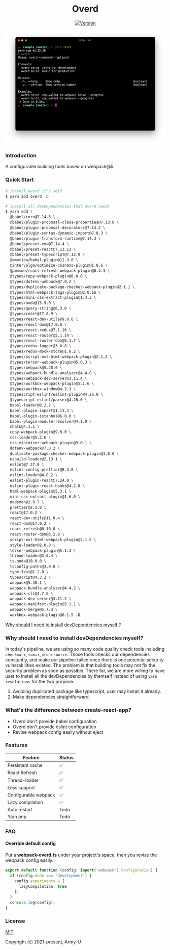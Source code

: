 <h1 align="center">Overd</h1>

<p align="center">
  <a href="https://www.npmjs.com/package/overd"><img src="https://flat.badgen.net/npm/v/overd" alt="Version" /></a>
</p>

<img src="./docs/screenshot.png" />

### Introduction

A configurable building tools based on webpack@5.

### Quick Start

```bash
# install overd it's self.
$ yarn add overd -D
```

```bash
# install all devDependencies that overd needs
$ yarn add \
  @babel/core@7.14.3 \
  @babel/plugin-proposal-class-properties@7.13.0 \
  @babel/plugin-proposal-decorators@7.14.2 \
  @babel/plugin-syntax-dynamic-import@7.8.3 \
  @babel/plugin-transform-runtime@7.14.3 \
  @babel/preset-env@7.14.4 \
  @babel/preset-react@7.13.13 \
  @babel/preset-typescript@7.13.0 \
  @emotion/babel-plugin@11.3.0 \
  @intervolga/optimize-cssnano-plugin@1.0.6 \
  @pmmmwh/react-refresh-webpack-plugin@0.4.3 \
  @types/copy-webpack-plugin@8.0.0 \
  @types/dotenv-webpack@7.0.2 \
  @types/duplicate-package-checker-webpack-plugin@2.1.1 \
  @types/html-webpack-tags-plugin@2.0.16 \
  @types/mini-css-extract-plugin@1.4.3 \
  @types/node@15.9.0 \
  @types/query-string@6.3.0 \
  @types/react@17.0.9 \
  @types/react-dev-utils@9.0.6 \
  @types/react-dom@17.0.6 \
  @types/react-redux@7.1.16 \
  @types/react-router@5.1.14 \
  @types/react-router-dom@5.1.7 \
  @types/redux-logger@3.0.8 \
  @types/redux-mock-store@1.0.2 \
  @types/script-ext-html-webpack-plugin@2.1.2 \
  @types/terser-webpack-plugin@5.0.3 \
  @types/webpack@5.28.0 \
  @types/webpack-bundle-analyzer@4.4.0 \
  @types/webpack-dev-server@3.11.4 \
  @types/workbox-webpack-plugin@5.1.6 \
  @types/workbox-window@4.3.3 \
  @typescript-eslint/eslint-plugin@4.26.0 \
  @typescript-eslint/parser@4.26.0 \
  babel-loader@8.2.2 \
  babel-plugin-import@1.13.3 \
  babel-plugin-istanbul@6.0.0 \
  babel-plugin-module-resolver@4.1.0 \
  chalk@4.1.1 \
  copy-webpack-plugin@9.0.0 \
  css-loader@5.2.6 \
  css-minimizer-webpack-plugin@3.0.1 \
  dotenv-webpack@7.0.2 \
  duplicate-package-checker-webpack-plugin@3.0.0 \
  esbuild-loader@2.13.1 \
  eslint@7.27.0 \
  eslint-config-prettier@8.3.0 \
  eslint-loader@4.0.2 \
  eslint-plugin-react@7.24.0 \
  eslint-plugin-react-hooks@4.2.0 \
  html-webpack-plugin@5.3.1 \
  mini-css-extract-plugin@1.6.0 \
  nodemon@2.0.7 \
  prettier@2.3.0 \
  react@17.0.2 \
  react-dev-utils@11.0.4 \
  react-dom@17.0.2 \
  react-refresh@0.10.0 \
  react-router-dom@5.2.0 \
  script-ext-html-webpack-plugin@2.1.5 \
  style-loader@2.0.0 \
  terser-webpack-plugin@5.1.3 \
  thread-loader@3.0.4 \
  ts-node@10.0.0 \
  tsconfig-paths@3.9.0 \
  type-fest@1.2.0 \
  typescript@4.3.2 \
  webpack@5.38.1 \
  webpack-bundle-analyzer@4.4.2 \
  webpack-cli@4.7.0 \
  webpack-dev-server@3.11.2 \
  webpack-manifest-plugin@3.1.1 \
  webpack-merge@5.7.3 \
  workbox-webpack-plugin@6.1.5 -D
```

[Why should I need to install devDependencies myself ?](#why-should-i-need-to-install-devdependencies-myself)

### Why should I need to install devDependencies myself?

In today's pipeline, we are using so many code quality check tools including `checkmarx`, `sonar`, `whitesource`.
Those tools checks our dependencies constantly, and make our pipeline failed once there is one potential security vulnerabilities existed.
The problem is that building tools may not fix the security problem as soon as possible. There for, we are more willing to have user to install
all the devDependencies by themself instead of using `yarn resolutions` for the two purpose:

1. Avoiding duplicated package like typescript, user may install it already.
2. Make dependencies straightforward.

### What's the difference between create-react-app?

- Overd don't provide babel configuration
- Overd don't provide eslint configuration
- Revise webpack config easily without eject

### Features

| Feature              | Status |
| -------------------- | ------ |
| Persistent cache     | ✅     |
| React Refresh        | ✅     |
| Thread-loader        | ✅     |
| Less support         | ✅     |
| Configurable webpack | ✅     |
| Lazy compilation     | ✅     |
| Auto restart         | Todo   |
| Yarn pnp             | Todo   |

### FAQ

#### Override default config

Put a **webpack-overd.ts** under your project's space, then you revise the webpack config easily.

```ts
export default function (config: import('webpack').Configuration) {
  if (config.mode === 'development') {
    config.experiments = {
      lazyCompilation: true
    };
  }
  console.log(config);
}
```

### License

[MIT](https://opensource.org/licenses/MIT)

Copyright (c) 2021-present, Army-U
